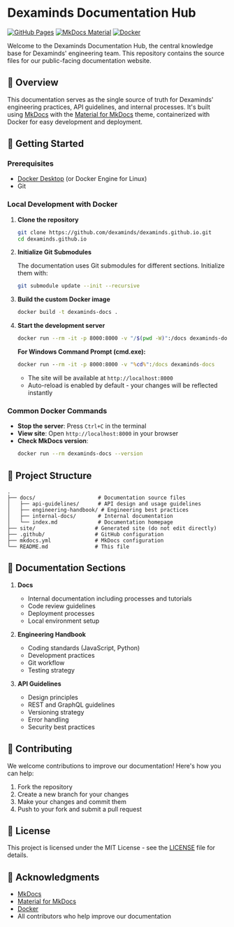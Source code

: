 # Dexaminds Documentation Hub

[![GitHub Pages](https://img.shields.io/badge/GitHub-Pages-brightgreen.svg)](https://dexaminds.github.io/)
[![MkDocs Material](https://img.shields.io/badge/MkDocs-Material-blue.svg)](https://squidfunk.github.io/mkdocs-material/)
[![Docker](https://img.shields.io/badge/Docker-Container-2496ED?logo=docker)](https://www.docker.com/)

Welcome to the Dexaminds Documentation Hub, the central knowledge base for Dexaminds' engineering team. This repository contains the source files for our public-facing documentation website.

## 📖 Overview

This documentation serves as the single source of truth for Dexaminds' engineering practices, API guidelines, and internal processes. It's built using [MkDocs](https://www.mkdocs.org/) with the [Material for MkDocs](https://squidfunk.github.io/mkdocs-material/) theme, containerized with Docker for easy development and deployment.

## 🚀 Getting Started

### Prerequisites

- [Docker Desktop](https://www.docker.com/products/docker-desktop/) (or Docker Engine for Linux)
- Git

### Local Development with Docker

1. **Clone the repository**
   ```bash
   git clone https://github.com/dexaminds/dexaminds.github.io.git
   cd dexaminds.github.io
   ```

2. **Initialize Git Submodules**

   The documentation uses Git submodules for different sections. Initialize them with:

   ```bash
   git submodule update --init --recursive
   ```

3. **Build the custom Docker image**
   ```bash
   docker build -t dexaminds-docs .
   ```

4. **Start the development server**
   ```bash
   docker run --rm -it -p 8000:8000 -v "/$(pwd -W)":/docs dexaminds-docs
   ```
   **For Windows Command Prompt (cmd.exe):**
   ```cmd
   docker run --rm -it -p 8000:8000 -v "%cd%":/docs dexaminds-docs
   ```
   - The site will be available at `http://localhost:8000`
   - Auto-reload is enabled by default - your changes will be reflected instantly

### Common Docker Commands

- **Stop the server**: Press `Ctrl+C` in the terminal
- **View site**: Open `http://localhost:8000` in your browser
- **Check MkDocs version**:
  ```bash
  docker run --rm dexaminds-docs --version
  ```

## 📂 Project Structure

```
.
├── docs/                    # Documentation source files
│   ├── api-guidelines/      # API design and usage guidelines
│   ├── engineering-handbook/ # Engineering best practices
│   ├── internal-docs/       # Internal documentation
│   └── index.md             # Documentation homepage
├── site/                   # Generated site (do not edit directly)
├── .github/                # GitHub configuration
├── mkdocs.yml              # MkDocs configuration
└── README.md               # This file
```

## 📝 Documentation Sections

1. **Docs**
   - Internal documentation including processes and tutorials
   - Code review guidelines
   - Deployment processes
   - Local environment setup

2. **Engineering Handbook**
   - Coding standards (JavaScript, Python)
   - Development practices
   - Git workflow
   - Testing strategy

3. **API Guidelines**
   - Design principles
   - REST and GraphQL guidelines
   - Versioning strategy
   - Error handling
   - Security best practices

## 🤝 Contributing

We welcome contributions to improve our documentation! Here's how you can help:

1. Fork the repository
2. Create a new branch for your changes
3. Make your changes and commit them
4. Push to your fork and submit a pull request

## 📄 License

This project is licensed under the MIT License - see the [LICENSE](LICENSE) file for details.

## 🙏 Acknowledgments

- [MkDocs](https://www.mkdocs.org/)
- [Material for MkDocs](https://squidfunk.github.io/mkdocs-material/)
- [Docker](https://www.docker.com/)
- All contributors who help improve our documentation
